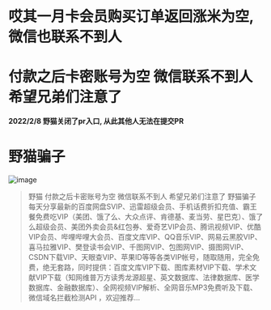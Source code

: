 # 哎其一月卡会员购买订单返回涨米为空, 微信也联系不到人 

# 付款之后卡密账号为空 微信联系不到人 希望兄弟们注意了

**2022/2/8 野猫关闭了pr入口, 从此其他人无法在提交PR**

# 野猫骗子






![image](https://user-images.githubusercontent.com/26520956/152948048-ab2d378e-e00c-4dfe-beb7-30f3b0be0c31.png)

> 野猫  付款之后卡密账号为空 微信联系不到人 希望兄弟们注意了   野猫骗子  每天分享最新的百度网盘SVIP、迅雷超级会员、手机话费折扣充值、霸王餐免费吃VIP（美团、饿了么、大众点评、肯德基、麦当劳、星巴克）、饿了么超级会员、美团外卖会员&红包券、爱奇艺VIP会员、腾讯视频VIP、优酷VIP会员、哔哩哔哩大会员、百度文库VIP、QQ音乐VIP、网易云黑胶VIP、喜马拉雅VIP、樊登读书会VIP、千图网VIP、包图网VIP、摄图网VIP、CSDN下载VIP、天眼查VIP、苹果ID等等各类VIP帐号，随取随用，完全免费，绝无套路，同时提供：百度文库VIP下载、图库素材VIP下载、学术文献VIP下载（知网维普万方读秀龙源超星、英文数据库、法律数据库、医学数据库、金融数据库）、全网视频VIP解析、全网音乐MP3免费听及下载、微信域名拦截检测API ，欢迎推荐…
